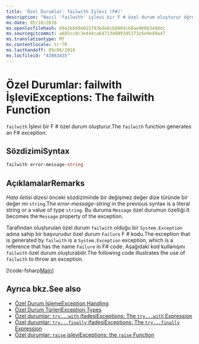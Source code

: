 ```yaml
---
title: 'Özel Durumlar: failwith İşlevi (F#)'
description: "Nasıl 'failwith' işlevi bir F # özel durum oluşturur öğrenin."
ms.date: 05/16/2016
ms.openlocfilehash: 69a2eb69e0157d3bde8cb8884cb0ae960634dddc
ms.sourcegitcommit: a885cc8c3e444ca6471348893d5373c6e9e49a47
ms.translationtype: MT
ms.contentlocale: tr-TR
ms.lasthandoff: 09/06/2018
ms.locfileid: "43863435"
---
```

# <a name="exceptions-the-failwith-function"></a><span data-ttu-id="68edb-103">Özel Durumlar: failwith İşlevi</span><span class="sxs-lookup"><span data-stu-id="68edb-103">Exceptions: The failwith Function</span></span>

<span data-ttu-id="68edb-104">`failwith` İşlevi bir F # özel durum oluşturur.</span><span class="sxs-lookup"><span data-stu-id="68edb-104">The `failwith` function generates an F# exception.</span></span>

## <a name="syntax"></a><span data-ttu-id="68edb-105">Sözdizimi</span><span class="sxs-lookup"><span data-stu-id="68edb-105">Syntax</span></span>

```fsharp
failwith error-message-string
```

## <a name="remarks"></a><span data-ttu-id="68edb-106">Açıklamalar</span><span class="sxs-lookup"><span data-stu-id="68edb-106">Remarks</span></span>

<span data-ttu-id="68edb-107">*Hata iletisi dizesi* önceki sözdiziminde bir değişmez değer dize türünde bir değer mi `string`.</span><span class="sxs-lookup"><span data-stu-id="68edb-107">The *error-message-string* in the previous syntax is a literal string or a value of type `string`.</span></span> <span data-ttu-id="68edb-108">Bu duruma `Message` özel durumun özelliği.</span><span class="sxs-lookup"><span data-stu-id="68edb-108">It becomes the `Message` property of the exception.</span></span>

<span data-ttu-id="68edb-109">Tarafından oluşturulan özel durum `failwith` olduğu bir `System.Exception` adına sahip bir başvurudur özel durum `Failure` F # kodu.</span><span class="sxs-lookup"><span data-stu-id="68edb-109">The exception that is generated by `failwith` is a `System.Exception` exception, which is a reference that has the name `Failure` in F# code.</span></span> <span data-ttu-id="68edb-110">Aşağıdaki kod kullanışını `failwith` özel durum oluşturabilir.</span><span class="sxs-lookup"><span data-stu-id="68edb-110">The following code illustrates the use of `failwith` to throw an exception.</span></span>

[!code-fsharp[Main](../../../../samples/snippets/fsharp/lang-ref-2/snippet6001.fs)]

## <a name="see-also"></a><span data-ttu-id="68edb-111">Ayrıca bkz.</span><span class="sxs-lookup"><span data-stu-id="68edb-111">See also</span></span>

- [<span data-ttu-id="68edb-112">Özel Durum İşleme</span><span class="sxs-lookup"><span data-stu-id="68edb-112">Exception Handling</span></span>](index.md)
- [<span data-ttu-id="68edb-113">Özel Durum Türleri</span><span class="sxs-lookup"><span data-stu-id="68edb-113">Exception Types</span></span>](exception-types.md)
- [<span data-ttu-id="68edb-114">Özel durumlar: `try...with` ifadesi</span><span class="sxs-lookup"><span data-stu-id="68edb-114">Exceptions: The `try...with` Expression</span></span>](the-try-with-expression.md)
- [<span data-ttu-id="68edb-115">Özel durumlar: `try...finally` ifadesi</span><span class="sxs-lookup"><span data-stu-id="68edb-115">Exceptions: The `try...finally` Expression</span></span>](the-try-finally-expression.md)
- [<span data-ttu-id="68edb-116">Özel durumlar: `raise` işlevi</span><span class="sxs-lookup"><span data-stu-id="68edb-116">Exceptions: the `raise` Function</span></span>](the-raise-function.md)
